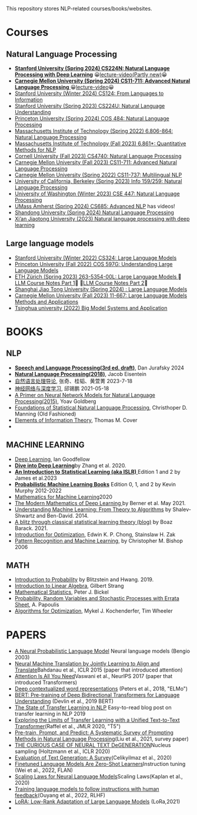 This repository stores NLP-related courses/books/websites.
# Courses
## Natural Language Processing
- [**Stanford University (Spring 2024) CS224N: Natural Language Processing with Deep Learning**](https://web.stanford.edu/class/cs224n/) 😀[lecture-video(Partly new)](https://www.youtube.com/watch?v=LWMzyfvuehA&list=PLoROMvodv4rMFqRtEuo6SGjY4XbRIVRd4&index=8)😀
- [**Carnegie Mellon University (Spring 2024) CS11-711: Advanced Natural Language Processing** ](https://phontron.com/class/anlp2024/)  😀[lecture-video](https://www.youtube.com/@neubig)😀 
- [Stanford University (Winter 2024) CS124: From Languages to Information](https://web.stanford.edu/class/cs124/)
- [Stanford University (Spring 2023) CS224U: Natural Language Understanding](https://web.stanford.edu/class/cs224u/)
- [Princeton University (Spring 2024) COS 484: Natural Language Processing ](https://princeton-nlp.github.io/cos484/)
- [Massachusetts Institute of Technology (Spring 2022) 6.806-864: Natural Language Processing ](https://www.mit.edu/~jda/teaching/6.864/)
- [Massachusetts Institute of Technology (Fall 2023) 6.861*: Quantitative Methods for NLP](https://mit-6861.github.io/)
- [Cornell University (Fall 2023) CS4740: Natural Language Processing ](https://cornell-cs4740-2023fa.vercel.app/)
- [Carnegie Mellon University (Fall 2023) CS11-711: Advanced Natural Language Processing ](https://cmu-anlp.github.io/index.html)
- [Carnegie Mellon University (Spring 2022) CS11-737: Multilingual NLP](https://www.phontron.com/class/multiling2022/schedule.html)
- [University of California, Berkeley (Spring 2023) Info 159/259: Natural Language Processing](https://people.ischool.berkeley.edu/~dbamman//nlp23.html)
- [University of Washington (Winter 2023) CSE 447: Natural Language Processing](https://nasmith.github.io/NLP-winter23/)
- [UMass Amherst (Spring 2024) CS685: Advanced NLP](https://people.cs.umass.edu/~miyyer/cs685/schedule.html) has videos!
- [Shandong University (Spring 2024) Natural Language Processing](https://splab.sdu.edu.cn/zryycl1.htm)
- [Xi’an Jiaotong University (2023) Natural language processing with deep learning](https://jpkc.xjtu.edu.cn/jpkc2023/dxxb/xkxxk/qywkc/Natural_language_processing_with_deep_learning.htm)

## Large language models
- [Stanford University (Winter 2022) CS324: Large Language Models](https://stanford-cs324.github.io/winter2022/)
- [Princeton University (Fall 2022) COS 597G: Understanding Large Language Models](https://www.cs.princeton.edu/courses/archive/fall22/cos597G/)
- [ETH Zürich (Spring 2023) 263-5354-00L: Large Language Models ](https://rycolab.io/classes/llm-s23/)
  🍟[LLM Course Notes Part 1](https://drive.google.com/file/d/1IYgjs0Vf8TPmVW6w4S125j3G5Asatn4f/view?usp=share_link)🍟
  🍟[LLM Course Notes Part 2](https://drive.google.com/file/d/1PtxuMe6JZyBXBuuGkgDnnD3JRs_JEl5j/view?usp=share_link)🍟
- [Shanghai Jiao Tong University (Spring 2024) : Large Language Models ](https://gair-nlp.github.io/cs2916/docs/intro)
- [Carnegie Mellon University (Fall 2023) 11-667: Large Language Models Methods and Applications](https://cmu-llms.org/)
- [Tsinghua university (2022) Big Model Systems and Application](https://www.zhihu.com/education/video-course/1545850719483392000?section_id=1566412544956112897)
# BOOKS
## NLP
* [**Speech and Language Processing(3rd ed. draft)**](https://web.stanford.edu/~jurafsky/slp3/), Dan Jurafsky 2024
* [**Natural Language Processing(2018)**](https://cseweb.ucsd.edu/~nnakashole/teaching/eisenstein-nov18.pdf), Jacob Eisentein
* [自然语言处理导论](https://intro-nlp.github.io/), 张奇、桂韬、黄萱菁 2023-7-18 
* [神经网络与深度学习](https://nndl.github.io/nndl-book.pdf), 邱锡鹏 2021-05-18
* [A Primer on Neural Network Models for Natural Language Processing(2015)](https://u.cs.biu.ac.il/~yogo/nnlp.pdf), Yoav Goldberg
* [Foundations of Statistical Natural Language Processing](https://doc.lagout.org/science/0_Computer%20Science/2_Algorithms/Statistical%20Natural%20Language%20Processing.pdf), Christhoper D. Manning (Old Fashioned)
* [Elements of Information Theory](https://onlinelibrary.wiley.com/doi/book/10.1002/047174882X), Thomas M. Cover
*
## MACHINE LEARNING
* [Deep Learning](https://www.deeplearningbook.org/), Ian Goodfellow
* [**Dive into Deep Learning**](http://d2l.ai/)by Zhang et al. 2020.
* [**An Introduction to Statistical Learning (aka ISLR)** ](https://www.statlearning.com/) Edition 1 and 2 by James et al.2023
* [**Probabilistic Machine Learning Books**](https://probml.github.io/pml-book/) Edition 0, 1, and 2 by Kevin Murphy 2012-2022
* [Mathematics for Machine Learning](https://mml-book.github.io/)2020
* [The Modern Mathematics of Deep Learning ](https://www.researchgate.net/publication/351476107_The_Modern_Mathematics_of_Deep_Learning)by Berner et al. May 2021.
* [Understanding Machine Learning: From Theory to Algorithms](https://www.cs.huji.ac.il/~shais/UnderstandingMachineLearning/understanding-machine-learning-theory-algorithms.pdf) by Shalev-Shwartz and Ben-David. 2014.
* [A blitz through classical statistical learning theory (blog)](https://windowsontheory.org/2021/01/31/a-blitz-through-classical-statistical-learning-theory/) by Boaz Barack. 2021.
* [Introduction for Optimization](https://github.com/benjamincrom/optimization/blob/master/An%20Introduction%20to%20Optimization-%20E.%20Chong%2C%20S.%20Zak.pdf), Edwin K. P. Chong, Stainslaw H. Zak
* [Pattern Recognition and Machine Learning](https://www.microsoft.com/en-us/research/uploads/prod/2006/01/Bishop-Pattern-Recognition-and-Machine-Learning-2006.pdf), by Christopher M. Bishop 2006

## MATH
* [Introduction to Probability](https://drive.google.com/file/d/1VmkAAGOYCTORq1wxSQqy255qLJjTNvBI/view) by Blitzstein and Hwang. 2019.
* [Introduction to Linear Algebra](http://students.aiu.edu/submissions/profiles/resources/onlineBook/Y5B7M4_Introduction_to_Linear_Algebra-_Fourth_Edition.pdf), Gilbert Strang
* [Mathematical Statistics](http://www.mim.ac.mw/books/Mathematical%20statistics,%20basic%20ideas%20and%20selected%20topics%20Vol%201,%20Second%20Edition.pdf), Peter J. Bickel
* [Probability, Random Variables and Stochastic Processes with Errata Sheet](https://www.amazon.com/Probability-Random-Variables-Stochastic-Processes/dp/0071226613), A. Papoulis
* [Algorithms for Optimization](https://algorithmsbook.com/optimization/files/optimization.pdf), Mykel J. Kochenderfer, Tim Wheeler

# PAPERS
- [A Neural Probabilistic Language Model](http://www.jmlr.org/papers/volume3/bengio03a/bengio03a.pdf) Neural language models (Bengio 2003)
- [Neural Machine Translation by Jointly Learning to Align and Translate](https://arxiv.org/pdf/1409.0473.pdf)Bahdanau et al., ICLR 2015 (paper that introduced attention)
- [Attention Is All You Need](https://arxiv.org/pdf/1706.03762)Vaswani et al., NeurIPS 2017 (paper that introduced Transformers)
- [Deep contextualized word representations](https://arxiv.org/pdf/1802.05365) (Peters et al., 2018, "ELMo")
- [BERT: Pre-training of Deep Bidirectional Transformers for Language Understanding](https://arxiv.org/pdf/1810.04805) (Devlin et al., 2019 BERT)
- [The State of Transfer Learning in NLP](https://www.ruder.io/state-of-transfer-learning-in-nlp/) Easy-to-read blog post on transfer learning in NLP 2019
- [Exploring the Limits of Transfer Learning with a Unified Text-to-Text Transformer](https://arxiv.org/pdf/1910.10683)(Raffel et al., JMLR 2020, "T5")
- [Pre-train, Prompt, and Predict: A Systematic Survey of Prompting Methods in Natural Language Processing](https://arxiv.org/pdf/2107.13586)(Liu et al., 2021, survey paper)
- [THE CURIOUS CASE OF NEURAL TEXT DeGENERATION](https://arxiv.org/pdf/1904.09751)Nucleus sampling (Holtzmann et al., ICLR 2020)
- [Evaluation of Text Generation: A Survey](https://arxiv.org/pdf/2006.14799.pdf)(Celikyilmaz et al., 2020)
- [Finetuned Language Models Are Zero-Shot Learners](https://arxiv.org/pdf/2109.01652.pdf)Instruction tuning (Wei et al., 2022, FLAN)
- [Scaling Laws for Neural Language Models](https://arxiv.org/abs/2001.08361)Scaling Laws(Kaplan et al., 2020)
- [Training language models to follow instructions with human feedback](https://cdn.openai.com/papers/Training_language_models_to_follow_instructions_with_human_feedback.pdf)(Ouyang et al., 2022, RLHF)
- [LoRA: Low-Rank Adaptation of Large Language Models](https://arxiv.org/pdf/2106.09685.pdf) (LoRa,2021)
- 



